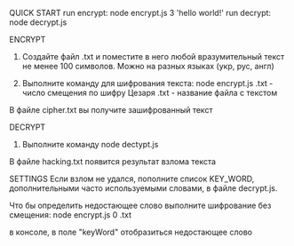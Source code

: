 QUICK START
run encrypt: node encrypt.js 3 'hello world!'
run decrypt: node decrypt.js

ENCRYPT

1. Создайте файл <my-name>.txt и поместите в него любой вразумительный текст не менее 100 символов. Можно на разных языках (укр, рус, англ)

2. Выполните команду для шифрования текста:
   node encrypt.js <number> <my-name>.txt
   <number> - число смещения по шифру Цезаря
   <my-name>.txt - название файла с текстом

В файле cipher.txt вы получите зашифрованный текст

DECRYPT

1. Выполните команду node dectypt.js

В файле hacking.txt появится результат взлома текста

SETTINGS
Если взлом не удался, пополните список KEY_WORD, дополнительными часто используемыми словами, в файле decrypt.js.

Что бы определить недостающее слово выполните шифрование без смещения:
node encrypt.js 0 <my-name>.txt

в консоле, в поле "keyWord" отобразиться недостающее слово
